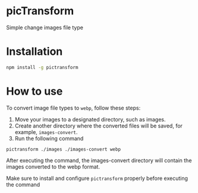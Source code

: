 # picTransform

Simple change images file type

# Installation

```sh
npm install -g pictransform
```

# How to use

To convert image file types to `webp`, follow these steps:

1. Move your images to a designated directory, such as images.
2. Create another directory where the converted files will be saved, for example, `images-convert`.
3. Run the following command

```
pictransform ./images ./images-convert webp
```

After executing the command, the images-convert directory will contain the images converted to the webp format.

Make sure to install and configure `pictransform` properly before executing the command